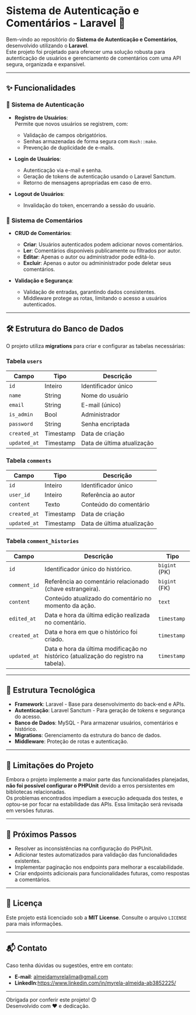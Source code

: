 # **Sistema de Autenticação e Comentários - Laravel** 🚀

Bem-vindo ao repositório do **Sistema de Autenticação e Comentários**, desenvolvido utilizando o **Laravel**.  
Este projeto foi projetado para oferecer uma solução robusta para autenticação de usuários e gerenciamento de comentários com uma API segura, organizada e expansível.

---

## **✨ Funcionalidades**

### 🔐 **Sistema de Autenticação**
- **Registro de Usuários**:  
  Permite que novos usuários se registrem, com:
  - Validação de campos obrigatórios.
  - Senhas armazenadas de forma segura com `Hash::make`.
  - Prevenção de duplicidade de e-mails.

- **Login de Usuários**:  
  - Autenticação via e-mail e senha.
  - Geração de tokens de autenticação usando o Laravel Sanctum.
  - Retorno de mensagens apropriadas em caso de erro.

- **Logout de Usuários**:  
  - Invalidação do token, encerrando a sessão do usuário.

### 📝 **Sistema de Comentários**
- **CRUD de Comentários**:
  - **Criar**: Usuários autenticados podem adicionar novos comentários.
  - **Ler**: Comentários disponíveis publicamente ou filtrados por autor.
  - **Editar**: Apenas o autor ou administrador pode editá-lo.
  - **Excluir**: Apenas o autor ou admininistrador pode deletar seus comentários.

- **Validação e Segurança**:
  - Validação de entradas, garantindo dados consistentes.
  - Middleware protege as rotas, limitando o acesso a usuários autenticados.

---

## **🛠️ Estrutura do Banco de Dados**
O projeto utiliza **migrations** para criar e configurar as tabelas necessárias:

### **Tabela `users`**
| Campo       | Tipo       | Descrição                    |
|-------------|------------|------------------------------|
| `id`        | Inteiro    | Identificador único          |
| `name`      | String     | Nome do usuário              |
| `email`     | String     | E-mail (único)              |
| `is_admin`  | Bool       |    Administrador            |
| `password`  | String     | Senha encriptada            |
| `created_at`| Timestamp  | Data de criação             |
| `updated_at`| Timestamp  | Data de última atualização  |

### **Tabela `comments`**
| Campo       | Tipo       | Descrição                    |
|-------------|------------|------------------------------|
| `id`        | Inteiro    | Identificador único          |
| `user_id`   | Inteiro    | Referência ao autor          |
| `content`   | Texto      | Conteúdo do comentário       |
| `created_at`| Timestamp  | Data de criação             |
| `updated_at`| Timestamp  | Data de última atualização  |

### **Tabela `comment_histories`**

| **Campo**       | **Descrição**                                                                                     | **Tipo**         |
|------------------|-------------------------------------------------------------------------------------------------|------------------|
| `id`            | Identificador único do histórico.                                                                | `bigint` (PK)    |
| `comment_id`    | Referência ao comentário relacionado (chave estrangeira).                                         | `bigint` (FK)    |
| `content`       | Conteúdo atualizado do comentário no momento da ação.                                            | `text`           |
| `edited_at`     | Data e hora da última edição realizada no comentário.                                             | `timestamp`      |
| `created_at`    | Data e hora em que o histórico foi criado.                                                        | `timestamp`      |
| `updated_at`    | Data e hora da última modificação no histórico (atualização do registro na tabela).               | `timestamp`      |

---

## **🌟 Estrutura Tecnológica**
- **Framework**: Laravel - Base para desenvolvimento do back-end e APIs.
- **Autenticação**: Laravel Sanctum - Para geração de tokens e segurança do acesso.
- **Banco de Dados**: MySQL - Para armazenar usuários, comentários e histórico.
- **Migrations**: Gerenciamento da estrutura do banco de dados.
- **Middleware**: Proteção de rotas e autenticação.

---

## **🛑 Limitações do Projeto**
Embora o projeto implemente a maior parte das funcionalidades planejadas, **não foi possível configurar o PHPUnit** devido a erros persistentes em bibliotecas relacionadas.  
Os problemas encontrados impediam a execução adequada dos testes, e optou-se por focar na estabilidade das APIs. Essa limitação será revisada em versões futuras.

---

## **🎯 Próximos Passos**
- Resolver as inconsistências na configuração do PHPUnit.
- Adicionar testes automatizados para validação das funcionalidades existentes.
- Implementar paginação nos endpoints para melhorar a escalabilidade.
- Criar endpoints adicionais para funcionalidades futuras, como respostas a comentários.

---

## **🧾 Licença**
Este projeto está licenciado sob a **MIT License**. Consulte o arquivo `LICENSE` para mais informações.

---

## **📬 Contato**
Caso tenha dúvidas ou sugestões, entre em contato:
- **E-mail**: almeidamyrelalima@gmail.com
- **LinkedIn**:https://www.linkedin.com/in/myrela-almeida-ab3852225/

---

Obrigada por conferir este projeto! 😊  
Desenvolvido com ❤️ e dedicação.
